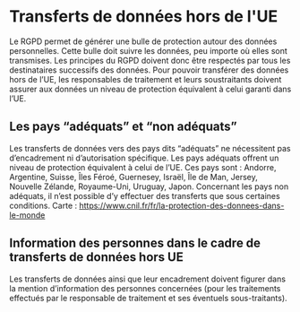 # Transferts de données hors de l'UE

Le RGPD permet de générer une bulle de protection autour des données personnelles.
Cette bulle doit suivre les données, peu importe où elles sont transmises. Les principes du RGPD doivent
donc être respectés par tous les destinataires successifs des données.
Pour pouvoir transférer des données hors de l’UE, les responsables de traitement et leurs soustraitants
doivent assurer aux données un niveau de protection équivalent à celui garanti dans
l’UE.

## Les pays “adéquats” et “non adéquats”

Les transferts de données vers des pays dits “adéquats” ne nécessitent pas d’encadrement ni
d’autorisation spécifique.
Les pays adéquats offrent un niveau de protection équivalent à celui de l’UE. Ces pays sont : Andorre,
Argentine, Suisse, Îles Féroé, Guernesey, Israël, Île de Man, Jersey, Nouvelle Zélande, Royaume-Uni,
Uruguay, Japon.
Concernant les pays non adéquats, il n’est possible d’y effectuer des transferts que sous
certaines conditions.
Carte : https://www.cnil.fr/fr/la-protection-des-donnees-dans-le-monde

## Information des personnes dans le cadre de transferts de données hors UE

Les transferts de données ainsi que leur encadrement doivent figurer dans la mention d’information des
personnes concernées (pour les traitements effectués par le responsable de traitement et ses éventuels
sous-traitants).